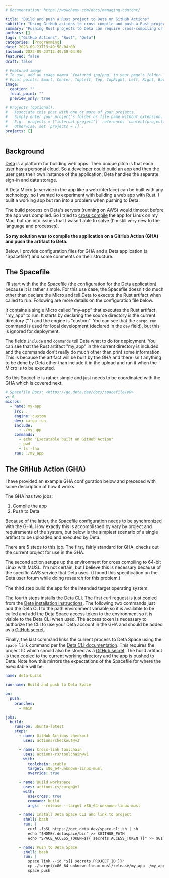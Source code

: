 ```yaml
---
# Documentation: https://wowchemy.com/docs/managing-content/

title: "Build and push a Rust project to Deta on GitHub Actions"
subtitle: "Using GitHub actions to cross-compile and push a Rust project to Deta."
summary: "Pushing Rust projects to Deta can require cross-compiling or timeout during the build process. Compiling on a Linux runner on GitHub Actions and pushing the artifact can solve both of these issues."
authors: []
tags: ["GitHub Actions", "Rust", "Deta"]
categories: [Programming]
date: 2023-09-23T13:49:58-04:00
lastmod: 2023-09-23T13:49:58-04:00
featured: false
draft: false

# Featured image
# To use, add an image named `featured.jpg/png` to your page's folder.
# Focal points: Smart, Center, TopLeft, Top, TopRight, Left, Right, BottomLeft, Bottom, BottomRight.
image:
  caption: ""
  focal_point: ""
  preview_only: true

# Projects (optional).
#   Associate this post with one or more of your projects.
#   Simply enter your project's folder or file name without extension.
#   E.g. `projects = ["internal-project"]` references `content/project/deep-learning/index.md`.
#   Otherwise, set `projects = []`.
projects: []
---
```


## Background

[Deta](https://deta.space/) is a platform for building web apps.
Their unique pitch is that each user has a personal cloud.
So a developer could build an app and then the user gets their own instance of the application; Deta handles the separate sign-in and data storage.

A Deta Micro (a service in the app like a web interface) can be built with any technology, so I wanted to experiment with building a web app with Rust.
I built a working app but ran into a problem when pushing to Deta.

The build process on Deta's servers (running on AWS) would timeout before the app was compiled.
So I tried to [cross compile](https://rust-lang.github.io/rustup/cross-compilation.html) the app for Linux on my Mac, but ran into issues that I wasn't able to solve (I'm still very new to the language and processes).

**So my solution was to compile the application on a GitHub Action (GHA) and push the artifact to Deta.**

Below, I provide configuration files for GHA and a Deta application (a "Spacefile") and some comments on their structure.

## The Spacefile

I'll start with the the Spacefile (the configuration for the Deta application) because it is rather simple.
For this use case, the Spacefile doesn't do much other than declare the Micro and tell Deta to execute the Rust artifact when called to run.
Following are more details on the configuration file below.

It contains a single Micro called "my-app" that executes the Rust artifact "my_app" to run.
It starts by declaring the source directory is the current directory (".") and the engine is "custom".
You can see that the `cargo run` command is used for local development (declared in the `dev` field), but this is ignored for deployment.

The fields `include` and `commands` tell Deta what to do for deployment.
You can see that the Rust artifact "my_app" in the current directory is included and the commands don't really do much other than print some information.
This is because the artifact will be built by the GHA and there isn't anything to be done by Deta other than include it in the upload and run it when the Micro is to be executed.

So this Spacefile is rather simple and just needs to be coordinated with the GHA which is covered next.

```yaml
# Spacefile Docs: <https://go.deta.dev/docs/spacefile/v0>
v: 0
micros:
  - name: my-app
    src: .
    engine: custom
    dev: cargo run
    include:
      - ./my_app
    commands:
      - echo "Executable built on GitHub Action"
      - pwd
      - ls -lha
    run: ./my_app
```

## The GitHub Action (GHA)

I have provided an example GHA configuration below and preceded with some description of how it works.

The GHA has two jobs:

1. Compile the app
1. Push to Deta

Because of the latter, the Spacefile configuration needs to be synchronized with the GHA.
How exactly this is accomplished by vary by project and requirements of the system, but below is the simplest scenario of a single artifact to be uploaded and executed by Deta.

There are 5 steps to this job.
The first, fairly standard for GHA, checks out the current project for use in the GHA.

The second action setups up the environment for cross compiling to 64-bit Linux with MUSL.
I'm not certain, but I believe this is necessary because of the specific AWS service that Deta uses.
(I found this specification on the Deta user forum while doing research for this problem.)

The third step build the app for the intended target operating system.

The fourth steps installs the Deta CLI.
The first curl request is just copied from the [Deta installation instructions](https://deta.space/docs/en/build/fundamentals/space-cli).
The following two commands just add the Deta CLI to the path environment variable so it is available to be called and add the Deta Space access token to the environment so it is visible to the Deta CLI when used.
The access token is necessary to authorize the CLI to use your Deta account in the GHA and should be added as a [GitHub secret](https://docs.github.com/en/actions/security-guides/using-secrets-in-github-actions).

Finally, the last command links the current process to Deta Space using the `space link` command per the [Deta CLI documentation](https://deta.space/docs/en/build/fundamentals/development/projects#project-linking).
This requires the project ID which should also be stored as a [GitHub secret](https://docs.github.com/en/actions/security-guides/using-secrets-in-github-actions).
The build artifact is then copied to the current working directory and the app is pushed to Deta.
Note how this mirrors the expectations of the Spacefile for where the executable will be.

```yaml
name: deta-build

run-name: Build and push to Deta Space

on:
  push:
    branches:
      - main

jobs:
  build:
    runs-on: ubuntu-latest
    steps:
      - name: GitHub Actions checkout
        uses: actions/checkout@v3

      - name: Cross-link toolchain
        uses: actions-rs/toolchain@v1
        with:
          toolchain: stable
          target: x86_64-unknown-linux-musl
          override: true

      - name: Build workspace
        uses: actions-rs/cargo@v1
        with:
          use-cross: true
          command: build
          args: --release --target x86_64-unknown-linux-musl

      - name: Install Deta Space CLI and link to project
        shell: bash
        run: |
          curl -fsSL https://get.deta.dev/space-cli.sh | sh
          echo "$HOME/.detaspace/bin" >> $GITHUB_PATH
          echo "SPACE_ACCESS_TOKEN=${{ secrets.ACCESS_TOKEN }}" >> $GITHUB_ENV

      - name: Push to Deta Space
        shell: bash
        run: |
          space link --id "${{ secrets.PROJECT_ID }}"
          cp ./target/x86_64-unknown-linux-musl/release/my_app ./my_app
          space push
```
